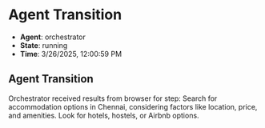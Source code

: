 # Agent Transition

- **Agent**: orchestrator
- **State**: running
- **Time**: 3/26/2025, 12:00:59 PM

## Agent Transition

Orchestrator received results from browser for step: Search for accommodation options in Chennai, considering factors like location, price, and amenities. Look for hotels, hostels, or Airbnb options.

